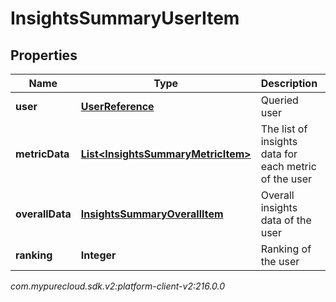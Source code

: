 # InsightsSummaryUserItem


## Properties

| Name | Type | Description | Notes |
| ------------ | ------------- | ------------- | ------------- |
| **user** | [**UserReference**](UserReference) | Queried user |  [optional] |
| **metricData** | [**List&lt;InsightsSummaryMetricItem&gt;**](InsightsSummaryMetricItem) | The list of insights data for each metric of the user |  [optional] |
| **overallData** | [**InsightsSummaryOverallItem**](InsightsSummaryOverallItem) | Overall insights data of the user |  [optional] |
| **ranking** | **Integer** | Ranking of the user |  [optional] |




_com.mypurecloud.sdk.v2:platform-client-v2:216.0.0_
